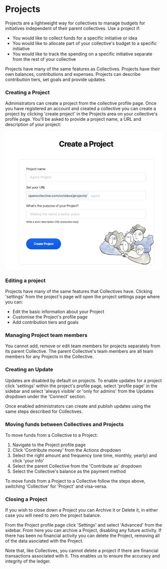# Projects

Projects are a lightweight way for collectives to manage budgets for initiatives independent of their parent collectives. Use a project if:

* You would like to collect funds for a specific initiative or idea
* You would like to allocate part of your collective's budget to a specific initiative 
* You would like to track the spending on a specific initiative separate from the rest of your collective

Projects have many of the same features as Collectives. Projects have their own balances, contributions and expenses. Projects can describe contribution tiers, set goals and provide updates. 

### Creating a Project

Administrators can create a project from the collective profile page. Once you have registered an account and created a collective you can create a project by clicking 'create project' in the Projects area on your collective's profile page. You'll be asked to provide a project name, a URL and description of your project:

![Adding a project to a collective.](../.gitbook/assets/screenshot-2021-05-13-at-17.11.52.png)

### Editing a project

Projects have many of the same features that Collectives have. Clicking 'settings' from the project's page will open the project settings page where you can:

* Edit the basic information about your Project
* Customise the Project's profile page
* Add contribution tiers and goals

### Managing Project team members

You cannot add, remove or edit team members for projects separately from its parent Collective. The parent Collective's team members are all team members for any Projects in the Collective. 

### Creating an Update

Updates are disabled by default on projects. To enable updates for a project click 'settings' within the project's profile page, select 'profile page' in the sidebar and select 'always visible' or 'only for admins' from the Updates dropdown under the 'Connect' section.

Once enabled administrators can create and publish updates using the same steps described for Collectives.

### Moving funds between Collectives and Projects

To move funds from a Collective to a Project:

1. Navigate to the Project profile page
2. Click 'Contribute money' from the Actions dropdown
3. Select the right amount and frequency \(one time, monthly, yearly\) and click 'your info'
4. Select the parent Collective from the 'Contribute as' dropdown  
5. Select the Collective's balance as the payment method

To move funds from a Project to a Collective follow the steps above, switching 'Collective' for 'Project' and visa-versa. 

### Closing a Project

If you wish to close down a Project you can Archive it or Delete it, in either case you will need to zero the project balance.

From the Project profile page click 'Settings' and select 'Advanced' from the sidebar. From here you can archive a Project, disabling any future activity. If there has been no financial activity you can delete the Project, removing all of the data asociated with the Project. 

Note that, like Collectives, you cannot delete a project if there are financial transactions associated with it. This enables us to ensure the accuracy and integrity of the ledger.

